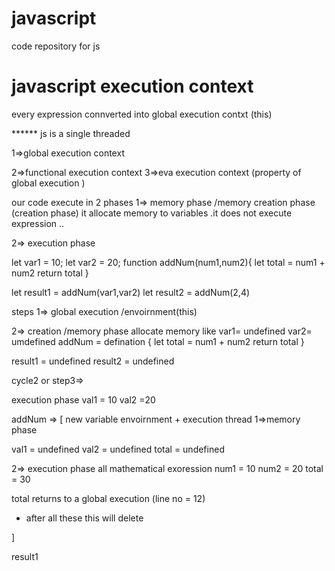 # javascript
code repository  for js

# javascript execution context

every expression connverted into global execution contxt (this)

******   js is a single threaded
 
 1=>global execution context

 2=>functional execution context 
 3=>eva execution context (property of global execution )

 our code  execute in 2 phases
 1=> memory phase /memory creation phase  (creation phase)
  it allocate memory to variables .it does not execute  expression ..


 2=> execution phase 



 let var1 = 10;
 let var2 = 20;
 function addNum(num1,num2){
    let total = num1 + num2
    return total
 }

 let result1 = addNum(var1,var2)
 let result2 = addNum(2,4)

 steps 
 1=>
 global execution /envoirnment(this)

 2=>
 creation /memory phase 
 allocate memory like var1= undefined
 var2= umdefined
 addNum = defination {
     let total = num1 + num2
    return total
 }

 result1 = undefined
 result2 = undefined

 cycle2 or step3=>

 execution phase
 val1 = 10
 val2 =20

addNum => [
new variable envoirnment + execution thread
1=>memory phase

val1 = undefined
val2 = undefined
total = undefined


2=> execution phase
all mathematical exoression 
num1 = 10
num2 = 20
total = 30

total returns to a global execution (line no = 12)


* after all these this will delete


]

 result1

